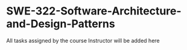 # SWE-322-Software-Architecture-and-Design-Patterns
 All tasks assigned by the course Instructor will be added here
